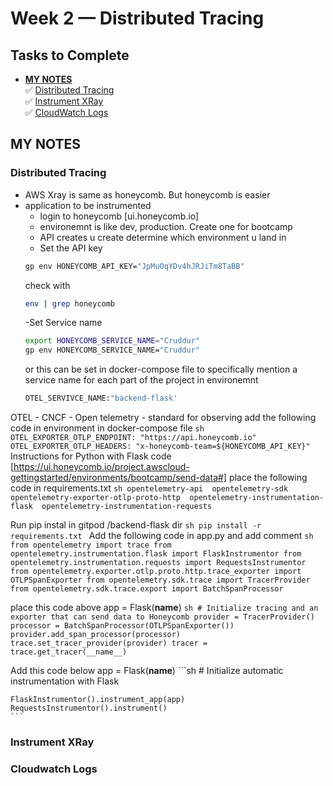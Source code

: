 # Week 2 — Distributed Tracing

## Tasks to Complete
- [**MY NOTES**](#my-notes)<br>
  ✅ [Distributed Tracing](#distributed-tracing)<br>
  ✅ [Instrument XRay](#instrument-xray)<br>
  ✅ [CloudWatch Logs](#cloudwatch-logs)<br>
  
## MY NOTES
### Distributed Tracing
 - AWS Xray is same as honeycomb. But honeycomb is easier
 - application to be instrumented 
   - login to honeycomb [ui.honeycomb.io]
   - environemnt  is like dev, production. Create one for bootcamp
   - API creates u create determine which environment u land in
   - Set the API key 
   ```sh
   gp env HONEYCOMB_API_KEY="JpMuOqYDv4hJRJiTm8TaBB"
   ```
   check with 
   ```sh
   env | grep honeycomb
   ```
   -Set Service name
   ```sh
   export HONEYCOMB_SERVICE_NAME="Cruddur"
   gp env HONEYCOMB_SERVICE_NAME="Cruddur"
   ```
   or this can be set in docker-compose file to specifically mention a service name for each part of the project in environemnt
   ```sh
   OTEL_SERVIVCE_NAME:"backend-flask'
   ```
  OTEL - CNCF - Open telemetry - standard for observing 
    add the following code in environment in docker-compose file
    ```sh
    OTEL_EXPORTER_OTLP_ENDPOINT: "https://api.honeycomb.io"
    OTEL_EXPORTER_OTLP_HEADERS: "x-honeycomb-team=${HONEYCOMB_API_KEY}"
    ```
  Instructions for Python with Flask code [https://ui.honeycomb.io/project.awscloud-gettingstarted/environments/bootcamp/send-data#]
  place the following code in requirements.txt
    ```sh
    opentelemetry-api 
    opentelemetry-sdk 
    opentelemetry-exporter-otlp-proto-http 
    opentelemetry-instrumentation-flask 
    opentelemetry-instrumentation-requests
    ```
  
  Run pip instal in gitpod /backend-flask dir
    ```sh
    pip install -r requirements.txt
    ```
  Add the following code in app.py and add comment 
    ```sh
    from opentelemetry import trace
    from opentelemetry.instrumentation.flask import FlaskInstrumentor
    from opentelemetry.instrumentation.requests import RequestsInstrumentor
    from opentelemetry.exporter.otlp.proto.http.trace_exporter import OTLPSpanExporter
    from opentelemetry.sdk.trace import TracerProvider
    from opentelemetry.sdk.trace.export import BatchSpanProcessor
    ```
  
  place this code above app = Flask(__name__)
    ```sh
    # Initialize tracing and an exporter that can send data to Honeycomb
    provider = TracerProvider()
    processor = BatchSpanProcessor(OTLPSpanExporter())
    provider.add_span_processor(processor)
    trace.set_tracer_provider(provider)
    tracer = trace.get_tracer(__name__)
     ```
     
  Add this code below app = Flask(__name__)
    ```sh
    # Initialize automatic instrumentation with Flask
    
    FlaskInstrumentor().instrument_app(app)
    RequestsInstrumentor().instrument()
    ```
   
    
  
### Instrument XRay

### Cloudwatch Logs
